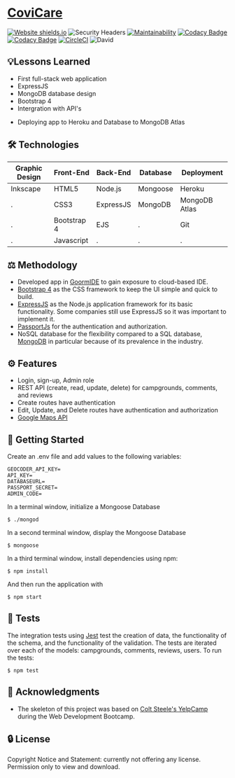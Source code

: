 # [CoviCare](https://aqueous-reaches-28926.herokuapp.com/)
[![Website shields.io](https://img.shields.io/website-up-down-green-red/http/shields.io.svg)](https://aqueous-reaches-28926.herokuapp.com/)
![Security Headers](https://img.shields.io/security-headers?url=https%3A%2F%2Faqueous-reaches-28926.herokuapp.com%2F)
[![Maintainability](https://api.codeclimate.com/v1/badges/5db672c308be3e556462/maintainability)](https://codeclimate.com/github/JacobGrisham/YelpCamp/maintainability)
[![Codacy Badge](https://app.codacy.com/project/badge/Grade/6272d48144774479b06e9b4b2caea0d6)](https://www.codacy.com/manual/JacobGrisham/YelpCamp?utm_source=github.com&amp;utm_medium=referral&amp;utm_content=JacobGrisham/YelpCamp&amp;utm_campaign=Badge_Grade)
[![Codacy Badge](https://app.codacy.com/project/badge/Coverage/6272d48144774479b06e9b4b2caea0d6)](https://www.codacy.com/gh/JacobGrisham/YelpCamp/dashboard?utm_source=github.com&utm_medium=referral&utm_content=JacobGrisham/YelpCamp&utm_campaign=Badge_Coverage)
[![CircleCI](https://img.shields.io/circleci/build/github/JacobGrisham/YelpCamp)](https://app.circleci.com/pipelines/github/JacobGrisham/YelpCamp)
![David](https://img.shields.io/david/jacobgrisham/yelpcamp)


## 💡Lessons Learned
-	First full-stack web application
-	ExpressJS
-	MongoDB database design
-	Bootstrap 4
-	Intergration with API's
<!-- -	Optimizing performance, security, and accessibility using Google Lighthouse -->
<!-- -	Integration testing with Jest
-	Code review with Codacy and CodeClimate
-	CI/CD with CircleCI
-	Creating SVG illustrations -->
-	Deploying app to Heroku and Database to MongoDB Atlas

## 🛠 Technologies
|Graphic Design|Front-End|Back-End|Database|Deployment|
|------------- | ------- | ------ | ------ | -------- |
|Inkscape	     |HTML5	   |Node.js |Mongoose|Heroku	  |
|.			       |CSS3		 |ExpressJS|MongoDB|MongoDB Atlas|
|.			       |Bootstrap 4|EJS	  |.		   |Git		    |
|.			       |Javascript|.		  |.		   |.		      |

## ⚖️ Methodology
-	Developed app in [GoormIDE](https://ide.goorm.io/) to gain exposure to cloud-based IDE.
-	[Bootstrap 4](https://getbootstrap.com/) as the CSS framework to keep the UI simple and quick to build.
-	[ExpressJS](https://expressjs.com/) as the Node.js application framework for its basic functionality. Some companies still use ExpressJS so it was important to implement it.
-	[PassportJs](https://github.com/jaredhanson/passport) for the authentication and authorization.
-	NoSQL database for the flexibility compared to a SQL database, [MongoDB](https://www.mongodb.com/) in particular because of its prevalence in the industry.
<!-- -	[Heroku](https://www.heroku.com/) for the CirceCI continous integration and development support. Application is kept awake from 6:00 a.m. to 11:59 p.m. PST with [Kaffeine](https://kaffeine.herokuapp.com/) -->

## ⚙️ Features
-	Login, sign-up, Admin role
-	REST API (create, read, update, delete) for campgrounds, comments, and reviews
-	Create routes have authentication
-	Edit, Update, and Delete routes have authentication and authorization
-	[Google Maps API](https://developers.google.com/maps/documentation)

<!-- To Do:
-	Sort campgrounds by review, distance, country, and state
-	Disallow duplicate campgrounds. I.e. no more than one unique campground
-	Not safe for work (NSFW) picture filter
-	Allow multiple photos to be uploaded
-	Write comment directly on show page
-	Write review directly on show page
-	Show 1/3, 1/2, and 2/3 of a star
-	Forgot password, change username, change password
 -->
## 🚀 Getting Started
Create an .env file and add values to the following variables:
```
GEOCODER_API_KEY=
API_KEY=
DATABASEURL=
PASSPORT_SECRET=
ADMIN_CODE=
```
In a terminal window, initialize a Mongoose Database 
```
$ ./mongod
```
In a second terminal window, display the Mongoose Database 
```
$ mongoose
```
In a third terminal window, install dependencies using npm:

```
$ npm install
```
And then run the application with
```
$ npm start
```
<!-- or
```
$ nodemon app.js
``` -->

## 📐 Tests
The integration tests using [Jest](https://jestjs.io/) test the creation of data, the functionality of the schema, and the functionality of the validation. The tests are iterated over each of the models: campgrounds, comments, reviews, users.
To run the tests:
```
$ npm test
```

## 📣 Acknowledgments
-	The skeleton of this project was based on [Colt Steele's YelpCamp](https://github.com/Colt/yelp-camp-refactored) during the Web Development Bootcamp.

## 🔒 License
Copyright Notice and Statement: currently not offering any license. Permission only to view and download.
